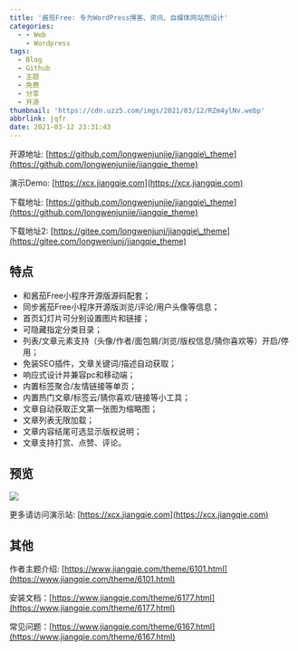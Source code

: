 ```yaml
---
title: '酱茄Free: 专为WordPress博客、资讯、自媒体网站而设计'
categories:
  - - Web
    - Wordpress
tags:
  - Blog
  - Github
  - 主题
  - 免费
  - 分享
  - 开源
thumbnail: 'https://cdn.uzz5.com/imgs/2021/03/12/RZm4ylNv.webp'
abbrlink: jqfr
date: 2021-03-12 23:31:43
---
```



开源地址: [https://github.com/longwenjunjie/jiangqie\_theme](https://github.com/longwenjunjie/jiangqie_theme) 

演示Demo: [https://xcx.jiangqie.com](https://xcx.jiangqie.com) 

下载地址: [https://github.com/longwenjunjie/jiangqie\_theme](https://github.com/longwenjunjie/jiangqie_theme) 

下载地址2: [https://gitee.com/longwenjunj/jiangqie\_theme](https://gitee.com/longwenjunj/jiangqie_theme)

## 特点

*   和酱茄Free小程序开源版源码配套；
*   同步酱茄Free小程序开源版浏览/评论/用户头像等信息；
*   首页幻灯片可分别设置图片和链接；
*   可隐藏指定分类目录；
*   列表/文章元素支持（头像/作者/面包屑/浏览/版权信息/猜你喜欢等）开启/停用；
*   免装SEO插件，文章关键词/描述自动获取；
*   响应式设计并兼容pc和移动端；
*   内置标签聚合/友情链接等单页；
*   内置热门文章/标签云/猜你喜欢/链接等小工具；
*   文章自动获取正文第一张图为缩略图；
*   文章列表无限加载；
*   文章内容结尾可选显示版权说明；
*   文章支持打赏、点赞、评论。

## 预览

![](https://cdn.uzz5.com/imgs/2021/03/12/lup0ilVI.webp) 

更多请访问演示站: [https://xcx.jiangqie.com](https://xcx.jiangqie.com)

## 其他

作者主题介绍: [https://www.jiangqie.com/theme/6101.html](https://www.jiangqie.com/theme/6101.html) 

安装文档：[https://www.jiangqie.com/theme/6177.html](https://www.jiangqie.com/theme/6177.html) 

常见问题：[https://www.jiangqie.com/theme/6167.html](https://www.jiangqie.com/theme/6167.html)